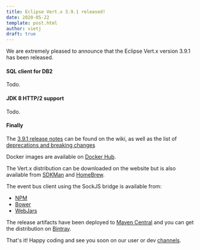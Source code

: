 ```yaml
---
title: Eclipse Vert.x 3.9.1 released!
date: 2020-05-22
template: post.html
author: vietj
draft: true
---
```


We are extremely pleased to announce that the Eclipse Vert.x version 3.9.1 has been released.

#### SQL client for DB2

Todo.

#### JDK 8 HTTP/2 support

Todo.

#### Finally

The [3.9.1 release notes](https://github.com/vert-x3/wiki/wiki/3.9.1-Release-Notes) can be found on the wiki, as well as the
list of [deprecations and breaking changes](https://github.com/vert-x3/wiki/wiki/3.9.1-Deprecations-and-breaking-changes)

Docker images are available on [Docker Hub](https://hub.docker.com/u/vertx/).

The Vert.x distribution can be downloaded on the website but is also available from [SDKMan](http://sdkman.io/index.html) and [HomeBrew](http://brew.sh/).

The event bus client using the SockJS bridge is available from:

* [NPM](https://www.npmjs.com/package/vertx3-eventbus-client)
* [Bower](https://github.com/vert-x3/vertx-bus-bower)
* [WebJars](http://www.webjars.org/)

The release artifacts have been deployed to [Maven Central](http://search.maven.org/#search%7Cga%7C1%7Cg%3A%22io.vertx%22%20AND%20v%3A%223.9.1%22) and you can get the distribution on [Bintray](https://bintray.com/vertx/downloads/distribution/3.9.1/view).

That's it! Happy coding and see you soon on our user or dev [channels](https://vertx.io/community).
